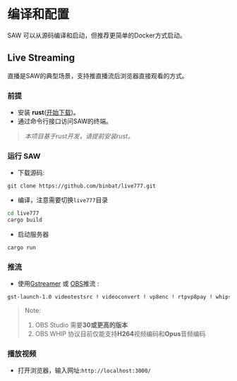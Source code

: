 # 编译和配置
SAW 可以从源码编译和启动，但推荐更简单的Docker方式启动。
## Live Streaming
直播是SAW的典型场景，支持推直播流后浏览器直接观看的方式。   
### 前提
- 安装 **rust**([开始下载](https://www.rust-lang.org/tools/install))。   
- 通过命令行接口访问SAW的终端。     
> *本项目基于rust开发，请提前安装rust。*  
### 运行 SAW
- 下载源码: 
```
git clone https://github.com/binbat/live777.git
```
- 编译，注意需要切换```live777```目录
```sh
cd live777
cargo build
```
- 启动服务器
```sh
cargo run
``` 
### 推流
- 使用[Gstreamer](https://gstreamer.freedesktop.org/download/) 或 [OBS]((https://obsproject.com/forum/threads/obs-studio-30-beta.168984/))推流 :
```sh 
gst-launch-1.0 videotestsrc ! videoconvert ! vp8enc ! rtpvp8pay ! whipsink whip-endpoint="http://localhost:3000/whip/777"
``` 
> Note:   
> 1. OBS Studio 需要**30或更高的版本**        
> 2. OBS WHIP 协议目前仅能支持**H264**视频编码和**Opus**音频编码
  
### 播放视频
- 打开浏览器，输入网址:```http://localhost:3000/```
